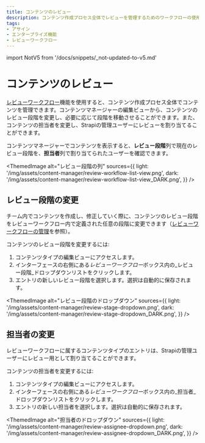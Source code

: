 ```yaml
---
title: コンテンツのレビュー
description: コンテンツ作成プロセス全体でレビューを管理するためのワークフローの使用方法。
tags:
- アサイン
- エンタープライズ機能
- レビューワークフロー
---
```


import NotV5 from '/docs/snippets/_not-updated-to-v5.md'

# コンテンツのレビュー <EnterpriseBadge />

[レビューワークフロー](/user-docs/settings/review-workflows)機能を使用すると、コンテンツ作成プロセス全体でコンテンツを管理できます。コンテンツマネージャーの編集ビューから、コンテンツのレビュー段階を変更し、必要に応じて段階を移動させることができます。また、コンテンツの担当者を変更し、Strapiの管理ユーザーにレビューを割り当てることができます。

コンテンツマネージャーでコンテンツを表示すると、**レビュー段階**列で現在のレビュー段階を、**担当者**列で割り当てられたユーザーを確認できます。

<ThemedImage
  alt="レビュー段階の列"
  sources={{
    light: '/img/assets/content-manager/review-workflow-list-view.png',
    dark: '/img/assets/content-manager/review-workflow-list-view_DARK.png',
  }}
/>

## レビュー段階の変更

チーム内でコンテンツを作成し、修正していく際に、コンテンツのレビュー段階をレビューワークフロー内で定義された任意の段階に変更できます（[レビューワークフローの管理](/user-docs/settings/review-workflows)を参照）。

コンテンツのレビュー段階を変更するには:

1. コンテンツタイプの編集ビューにアクセスします。
2. インターフェースの右側にある*レビューワークフロー*ボックス内の_レビュー段階_ドロップダウンリストをクリックします。
3. エントリの新しいレビュー段階を選択します。選択は自動的に保存されます。

<ThemedImage
  alt="レビュー段階のドロップダウン"
  sources={{
    light: '/img/assets/content-manager/review-stage-dropdown.png',
    dark: '/img/assets/content-manager/review-stage-dropdown_DARK.png',
  }}
/>

## 担当者の変更

レビューワークフローに属するコンテンツタイプのエントリは、Strapiの管理ユーザーにレビュー用として割り当てることができます。

コンテンツの担当者を変更するには:

1. コンテンツタイプの編集ビューにアクセスします。
2. インターフェースの右側にある*レビューワークフロー*ボックス内の_担当者_ドロップダウンリストをクリックします。
3. エントリの新しい担当者を選択します。選択は自動的に保存されます。

<ThemedImage
  alt="担当者のドロップダウン"
  sources={{
    light: '/img/assets/content-manager/review-assignee-dropdown.png',
    dark: '/img/assets/content-manager/review-assignee-dropdown_DARK.png',
  }}
/>

<FeedbackPlaceholder />
